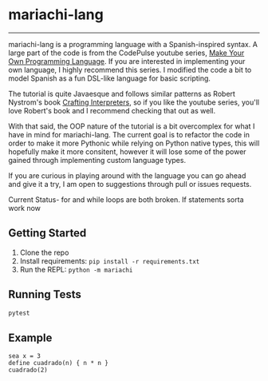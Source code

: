# mariachi-lang

---

mariachi-lang is a programming language with a Spanish-inspired syntax. A large part of the code is from the CodePulse youtube series, [Make Your Own Programming Language](https://www.youtube.com/playlist?list=PLZQftyCk7_SdoVexSmwy_tBgs7P0b97yD). If you are interested in implementing your own language, I highly recommend this series. I modified the code a bit to model Spanish as a fun DSL-like language for basic scripting.

The tutorial is quite Javaesque and follows similar patterns as Robert Nystrom's book [Crafting Interpreters](https://craftinginterpreters.com/), so if you like the youtube series, you'll love Robert's book and I recommend checking that out as well.

With that said, the OOP nature of the tutorial is a bit overcomplex for what I have in mind for mariachi-lang. The current goal is to refactor the code in order to make it more Pythonic while relying on Python native types, this will hopefully make it more consitent, however it will lose some of the power gained through implementing custom language types.

If you are curious in playing around with the language you can go ahead and give it a try, I am open to suggestions through pull or issues requests.

Current Status- for and while loops are both broken.
If statements sorta work now

## Getting Started

1. Clone the repo
2. Install requirements: `pip install -r requirements.txt`
3. Run the REPL: `python -m mariachi`

## Running Tests

```bash
pytest
```

## Example

```mariachi
sea x = 3
define cuadrado(n) { n * n }
cuadrado(2)
```
